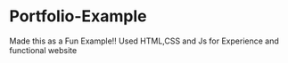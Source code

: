 # Portfolio-Example
Made this as a Fun Example!! 
Used HTML,CSS and Js for Experience and functional website 
